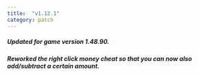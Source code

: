 ```yaml
---
title:  "v1.12.1"
category: patch
---
```

##### Updated for game version 1.48.90.
##### Reworked the right click money cheat so that you can now also add/subtract a certain amount.
